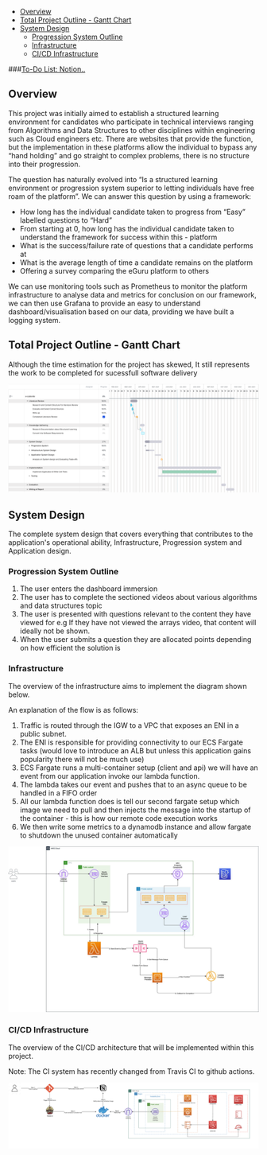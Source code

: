 
- [Overview](#overview)
- [Total Project Outline - Gantt Chart](#total-project-outline---gantt-chart)
- [System Design](#system-design)
  - [Progression System Outline](#progression-system-outline)
  - [Infrastructure](#infrastructure)
  - [CI/CD Infrastructure](#cicd-infrastructure)



###[To-Do List: Notion..](https://www.notion.so/24aed6a0f02c4f3a87ec2ff7a55de317?v=c0db33f39d684cc19f989c2255bdb131)

## Overview 

This project was initially aimed to establish a structured learning environment for candidates who participate in technical interviews ranging from Algorithms and Data Structures to other disciplines within engineering such as Cloud engineers etc. There are websites that provide the function, but the implementation in these platforms allow the individual to bypass any “hand holding” and go straight to complex problems, there is no structure into their progression.

The question has naturally evolved into “Is a structured learning environment or progression system superior to letting individuals have free roam of the platform”. We can answer this question by using a framework:

- How long has the individual candidate taken to progress from “Easy” labelled questions to “Hard”
- From starting at 0, how long has the individual candidate taken to understand the framework for success within this - platform
- What is the success/failure rate of questions that a candidate performs at
- What is the average length of time a candidate remains on the platform 
- Offering a survey comparing the eGuru platform to others

We can use monitoring tools such as Prometheus to monitor the platform infrastructure to analyse data and metrics for conclusion on our framework, we can then use Grafana to provide an easy to understand dashboard/visualisation based on our data, providing we have built a logging system.


## Total Project Outline - Gantt Chart

Although the time estimation for the project has skewed, It still represents the work to be completed for sucessfull software delivery

![Imgur](documents/images/gantt-chart-overview.png)



## System Design

The complete system design that covers everything that contributes to the application's operational ability, Infrastructure, Progression system and Application design. 

### Progression System Outline

1. The user enters the dashboard immersion
2. The user has to complete the sectioned videos about various algorithms and data structures topic
3. The user is presented with questions relevant to the content they have viewed for e.g If they have not viewed the arrays video, that content will ideally not be shown.
4. When the user submits a question they are allocated points depending on how efficient the solution is


### Infrastructure

The overview of the infrastructure aims to implement the diagram shown below.

An explanation of the flow is as follows:

1. Traffic is routed through the IGW to a VPC that exposes an ENI in a public subnet.
2. The ENI is responsible for providing connectivity to our ECS Fargate tasks (would love to introduce an ALB but unless this application gains popularity there will not be much use)
3. ECS Fargate runs a multi-container setup (client and api) we will have an event from our application invoke our lambda function.
4. The lambda takes our event and pushes that to an async queue to be handled in a FIFO order
5. All our lambda function does is tell our second fargate setup which image we need to pull and then injects the message into the startup of the container - this is how our remote code execution works
6. We then write some metrics to a dynamodb instance and allow fargate to shutdown the unused container automatically


![Imgur](documents/images/RCE.jpg)


### CI/CD Infrastructure

The overview of the CI/CD architecture that will be implemented within this project. 

Note: The CI system has recently changed from Travis CI to github actions.


![Imgur](documents/images/infrastructure-architecture.png)
